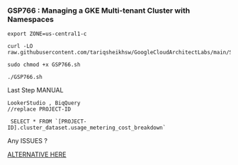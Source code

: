 ### GSP766 :  Managing a GKE Multi-tenant Cluster with Namespaces 

```
export ZONE=us-central1-c
```

```
curl -LO raw.githubusercontent.com/tariqsheikhsw/GoogleCloudArchitectLabs/main/Solutions/GSP766.sh

sudo chmod +x GSP766.sh

./GSP766.sh
```

Last Step MANUAL
```
LookerStudio , BiqQuery
//replace PROJECT-ID

 SELECT * FROM `[PROJECT-ID].cluster_dataset.usage_metering_cost_breakdown`
```

Any ISSUES ? 

[ALTERNATIVE HERE](https://github.com/QUICK-GCP-LAB/2-Minutes-Labs-Solutions/blob/main/Managing%20a%20GKE%20Multi-tenant%20Cluster%20with%20Namespaces/Managing%20a%20GKE%20Multi-tenant%20Cluster%20with%20Namespaces.md)

